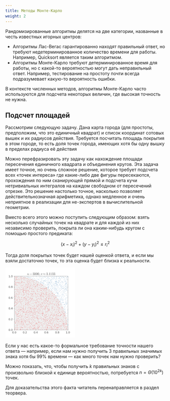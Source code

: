 ```yaml
---
title: Методы Монте-Карло
weight: 2
---
```


Рандомизированные алгоритмы делятся на две категории, названные в честь известных игорных центров:

- Алгоритмы Лас-Вегас гарантированно находят правильный ответ, но требуют недетерминированное количество времени для работы. Например, Quicksort является таким алгоритмом.
- Алгоритмы Монте-Карло требуют детерминированное время для работы, но с какой-то вероятностью могут дать неправильный ответ. Например, тестирование на простоту почти всегда подразумевает какую-то вероятность ошибки.

В контексте численных методов, алгоритмы Монте-Карло часто используются для подсчета некоторых величин, где высокая точность не нужна.

## Подсчет площадей

Рассмотрим следующую задачу. Дана карта города (для простоты, предположим, что это единичный квадрат) и список координат сотовых вышек и их радиусов действия. Требуется посчитать площадь покрытия в этом городе, то есть доля точек города, имеющих хотя бы одну вышку в пределах радиуса её действия

Можно перефразировать эту задачу как нахождение площади пересечения единичного квадрата и объединения кругов. Эта задача имеет точное, но очень сложное решение, которое требует подсчета всех «точек интереса» где какие-либо две фигуры пересекаются, прохождения по ним сканирующей прямой и подсчета кучи нетривиальных интегралов на каждом свободном от пересечений отрезке. Это решение настолько точное, насколько позволяет действительнозначная арифметика, однако медленное и очень неприятное в реализации для не-экспертов в вычислительной геометрии.

Вместо всего этого можно поступить следующим образом: взять несколько случайных точек на квадрате и для каждой из них независимо проверить, покрыта ли она каким-нибудь кругом с помощью простого предиката:

$$
(x-x_i)^2 + (y-y_i)^2 \leq r_i^2
$$

Тогда доля покрытых точек будет нашей оценкой ответа, и если мы взяли достаточно точек, то эта оценка будет близка к реальности.

![Можно найти произвольно точное приближение $\pi$, если поставить единичный круг в угол квадрата](/api/algorithm/img/monte-carlo.gif)

Если у нас есть какое-то формальное требование точности нашего ответа — например, если нам нужно получить 3 правильных значимых знака хотя бы 99% времени — как много точек нам нужно проверить?

Можно показать, что, чтобы получить $k$ правильных знаков с произвольно близкой к единице вероятностью, потребуется $n = \Theta(10^{2k})$ точек.

Для доказательства этого факта читатель перенаправляется в раздел теорвера.
